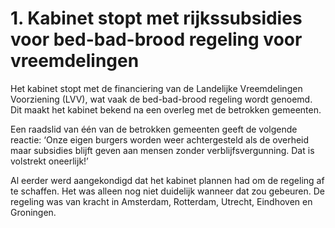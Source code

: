 # 1. Kabinet stopt met rijkssubsidies voor bed-bad-brood regeling voor vreemdelingen

Het kabinet stopt met de financiering van de Landelijke Vreemdelingen Voorziening (LVV), wat vaak de bed-bad-brood regeling wordt genoemd. Dit maakt het kabinet bekend na een overleg met de betrokken gemeenten.

Een raadslid van één van de betrokken gemeenten geeft de volgende reactie: ‘Onze eigen burgers worden weer achtergesteld als de overheid maar subsidies blijft geven aan mensen zonder verblijfsvergunning. Dat is volstrekt oneerlijk!’

Al eerder werd aangekondigd dat het kabinet plannen had om de regeling af te schaffen. Het was alleen nog niet duidelijk wanneer dat zou gebeuren. De regeling was van kracht in Amsterdam, Rotterdam, Utrecht, Eindhoven en Groningen.
